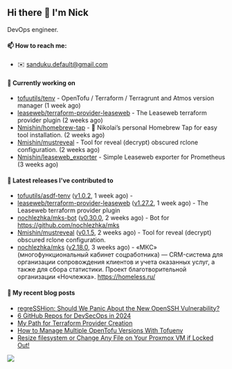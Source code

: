 ## Hi there 👋 I'm Nick

DevOps engineer.

#### 📫 How to reach me:

- ✉️ sanduku.default@gmail.com

#### 👷 Currently working on


- [tofuutils/tenv](https://github.com/tofuutils/tenv) - OpenTofu / Terraform / Terragrunt and Atmos version manager (1 week ago)
- [leaseweb/terraform-provider-leaseweb](https://github.com/leaseweb/terraform-provider-leaseweb) - The Leaseweb terraform provider plugin (2 weeks ago)
- [Nmishin/homebrew-tap](https://github.com/Nmishin/homebrew-tap) - 🍺 Nikolai’s personal Homebrew Tap for easy tool installation. (2 weeks ago)
- [Nmishin/mustreveal](https://github.com/Nmishin/mustreveal) - Tool for reveal (decrypt) obscured rclone configuration. (2 weeks ago)
- [Nmishin/leaseweb_exporter](https://github.com/Nmishin/leaseweb_exporter) - Simple Leaseweb exporter for Prometheus (3 weeks ago)

#### 🔭 Latest releases I've contributed to

- [tofuutils/asdf-tenv](https://github.com/tofuutils/asdf-tenv) ([v1.0.2](https://github.com/tofuutils/asdf-tenv/releases/tag/v1.0.2), 1 week ago) - 
- [leaseweb/terraform-provider-leaseweb](https://github.com/leaseweb/terraform-provider-leaseweb) ([v1.27.2](https://github.com/leaseweb/terraform-provider-leaseweb/releases/tag/v1.27.2), 1 week ago) - The Leaseweb terraform provider plugin
- [nochlezhka/mks-bot](https://github.com/nochlezhka/mks-bot) ([v0.30.0](https://github.com/nochlezhka/mks-bot/releases/tag/v0.30.0), 2 weeks ago) - Bot for https://github.com/nochlezhka/mks
- [Nmishin/mustreveal](https://github.com/Nmishin/mustreveal) ([v0.1.5](https://github.com/Nmishin/mustreveal/releases/tag/v0.1.5), 2 weeks ago) - Tool for reveal (decrypt) obscured rclone configuration.
- [nochlezhka/mks](https://github.com/nochlezhka/mks) ([v2.18.0](https://github.com/nochlezhka/mks/releases/tag/v2.18.0), 3 weeks ago) - «МКС» (многофункциональный кабинет соцработника) — CRM-система для организации сопровождения клиентов и учета оказанных услуг, а также для сбора статистики. Проект благотворительной организации «Ночлежка». https://homeless.ru/

#### 📜 My recent blog posts
- [regreSSHion: Should We Panic About the New OpenSSH Vulnerability?](https://dzone.com/articles/what-is-the-regresshion-vulnerability)
- [6 GitHub Repos for DevSecOps in 2024](https://hackernoon.com/6-github-repos-for-devsecops-in-2024)
- [My Path for Terraform Provider Creation](https://hackernoon.com/my-path-for-terraform-provider-creation)
- [How to Manage Multiple OpenTofu Versions With Tofuenv](https://hackernoon.com/how-to-manage-multiple-opentofu-versions-with-tofuenv)
- [Resize filesystem or Change Any File on Your Proxmox VM if Locked Out!](https://hackernoon.com/resize-filesystem-or-change-any-file-on-your-proxmox-vm-if-locked-out)

![](https://komarev.com/ghpvc/?username=Nmishin&color=green)
